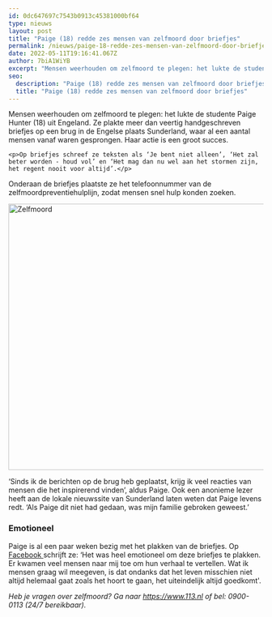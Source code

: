 ```yaml
---
id: 0dc647697c7543b0913c45381000bf64
type: nieuws
layout: post
title: "Paige (18) redde zes mensen van zelfmoord door briefjes"
permalink: /nieuws/paige-18-redde-zes-mensen-van-zelfmoord-door-briefjes/
date: 2022-05-11T19:16:41.067Z
author: 7biA1WiYB
excerpt: "Mensen weerhouden om zelfmoord te plegen: het lukte de studente Paige Hunter (18) uit Engeland. Ze plakte meer dan veertig handgeschreven briefjes op een brug in de Engelse plaats Sunderland, waar al een aantal mensen vanaf waren gesprongen. Haar actie is een groot succes.  "
seo:
  description: "Paige (18) redde zes mensen van zelfmoord door briefjes"
  title: "Paige (18) redde zes mensen van zelfmoord door briefjes"
---
```

Mensen weerhouden om zelfmoord te plegen: het lukte de studente Paige Hunter (18) uit Engeland. Ze plakte meer dan veertig handgeschreven briefjes op een brug in de Engelse plaats Sunderland, waar al een aantal mensen vanaf waren gesprongen. Haar actie is een groot succes.  

    <p>Op briefjes schreef ze teksten als ‘Je bent niet alleen’, ‘Het zal beter worden - houd vol’ en ‘Het mag dan nu wel aan het stormen zijn, het regent nooit voor altijd’.</p>
<p>Onderaan de briefjes plaatste ze het telefoonnummer van de zelfmoordpreventiehulplijn, zodat mensen snel hulp konden zoeken.</p>
<p><div class="media media-element-container media-default"><div id="file-534117" class="file file-image file-image-png">

        
  
  <div class="content">
    <img alt="Zelfmoord" title="Foto: Facebook/Paige Hunter" height="526" width="830" class="media-element file-default" data-delta="1" src="https://7dagen.netlify.app/sites/default/files/Schermafbeelding%202018-07-23%20om%2013.45.55.png">  </div>

  
</div>
</div>
<p>‘Sinds ik de berichten op de brug heb geplaatst, krijg ik veel reacties van mensen die het inspirerend vinden’, aldus Paige. Ook een anonieme lezer heeft aan de lokale nieuwssite van Sunderland laten weten dat Paige levens redt. ‘Als Paige dit niet had gedaan, was mijn familie gebroken geweest.’</p>
<h3>Emotioneel</h3>
<p>Paige is al een paar weken bezig met het plakken van de briefjes. Op <a href="https://www.facebook.com/paige.hunter.526/posts/1645894162175011" target="_blank">Facebook </a>schrijft ze: ‘Het was heel emotioneel om deze briefjes te plakken. Er kwamen veel mensen naar mij toe om hun verhaal te vertellen. Wat ik mensen graag wil meegeven, is dat ondanks dat het leven misschien niet altijd helemaal gaat zoals het hoort te gaan, het uiteindelijk altijd goedkomt'.</p>
<p><em>Heb je vragen over zelfmoord? Ga naar <a href="https://www.113.nl/" target="_blank">https://www.113.nl</a> of bel: 0900-0113 (24/7 bereikbaar).</em></p>  
